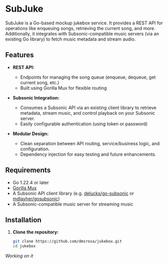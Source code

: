 # SubJuke

SubJuke is a Go-based mockup jukebox service. It provides a REST API for operations like enqueuing songs, retrieving the current song, and more. Additionally, it integrates with Subsonic-compatible music servers (via an existing Go library) to fetch music metadata and stream audio.

## Features

- **REST API:**
  - Endpoints for managing the song queue (enqueue, dequeue, get current song, etc.)
  - Built using Gorilla Mux for flexible routing

- **Subsonic Integration:**
  - Consumes a Subsonic API via an existing client library to retrieve metadata, stream music, and control playback on your Subsonic server.
  - Easily configurable authentication (using token or password)

- **Modular Design:**
  - Clean separation between API routing, service/business logic, and configuration.
  - Dependency injection for easy testing and future enhancements.

## Requirements

- Go 1.22.4 or later
- [Gorilla Mux](https://github.com/gorilla/mux)
- A Subsonic API client library (e.g. [delucks/go-subsonic](https://github.com/delucks/go-subsonic) or [mdlayher/gosubsonic](https://pkg.go.dev/github.com/mdlayher/gosubsonic))
- A Subsonic-compatible music server for streaming music

## Installation

1. **Clone the repository:**

   ```bash
   git clone https://github.com/dmsrosa/jukebox.git
   cd jukebox
   ```


*Working on it*